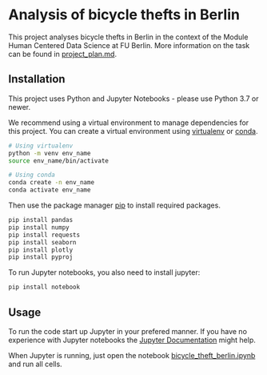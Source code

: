 # Analysis of bicycle thefts in Berlin

This project analyses bicycle thefts in Berlin in the context of the Module Human Centered Data Science at FU Berlin. More information on the task can be found in [project_plan.md](project_plan.md).

## Installation
This project uses Python and Jupyter Notebooks - please use Python 3.7 or newer.

We recommend using a virtual environment to manage dependencies for this project. You can create a virtual environment using [virtualenv](https://virtualenv.pypa.io/en/stable/) or [conda](https://docs.conda.io/en/latest/). 



```bash
# Using virtualenv
python -m venv env_name
source env_name/bin/activate

# Using conda
conda create -n env_name
conda activate env_name
```

Then use the package manager [pip](https://pip.pypa.io/en/stable/) to install required packages.

```bash
pip install pandas
pip install numpy
pip install requests
pip install seaborn
pip install plotly
pip install pyproj
```
To run Jupyter notebooks, you also need to install jupyter:

```bash
pip install notebook
```
## Usage

To run the code start up Jupyter in your prefered manner. If you have no experience with Jupyter notebooks the [Jupyter Documentation](https://docs.jupyter.org/en/latest/start/index.html) might help.

When Jupyter is running, just open the notebook [bicycle_theft_berlin.ipynb](bicycle_theft_berlin.ipynb) and run all cells.